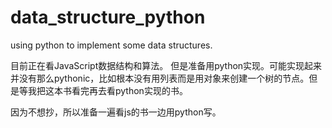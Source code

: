# data_structure_python
using python to implement some data structures.


目前正在看JavaScript数据结构和算法。
但是准备用python实现。可能实现起来并没有那么pythonic，比如根本没有用列表而是用对象来创建一个树的节点。但是等我把这本书看完再去看python实现的书。

因为不想抄，所以准备一遍看js的书一边用python写。


